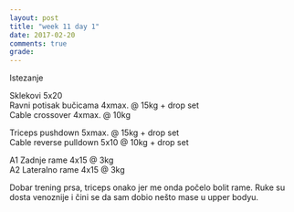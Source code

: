```yaml
---
layout: post
title: "week 11 day 1"
date: 2017-02-20
comments: true
grade:
---
```


Istezanje

Sklekovi 5x20  
Ravni potisak bučicama 4xmax. @ 15kg + drop set   
Cable crossover 4xmax. @ 10kg  

Triceps pushdown 5xmax. @ 15kg + drop set    
Cable reverse pulldown 5x10 @ 10kg + drop set   

A1 Zadnje rame 4x15 @ 3kg  
A2 Lateralno rame 4x15 @ 3kg  

Dobar trening prsa, triceps onako jer me onda počelo bolit rame. Ruke su dosta venoznije i čini se da sam dobio nešto mase u upper bodyu.
